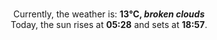 <p  align="center"><br/>Currently, the weather is: <b> 13°C, <i>broken clouds</i></b></br>Today, the sun rises at <b>05:28</b> and sets at <b>18:57</b>.</p>